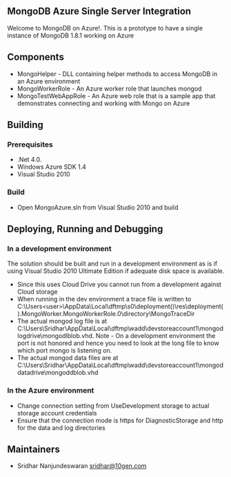 ## MongoDB Azure Single Server Integration ## 
Welcome to MongoDB on Azure!. This is a prototype to have a single instance of MongoDB 1.8.1 working on Azure

## Components ## 
  * MongoHelper - DLL containing helper methods to access MongoDB in an Azure environment
  * MongoWorkerRole - An Azure worker role that launches mongod
  * MongoTestWebAppRole  - An Azure web role that is a sample app that demonstrates connecting and working with Mongo on Azure

## Building ##
### Prerequisites ###
  * .Net 4.0.
  * Windows Azure SDK 1.4 
  * Visual Studio 2010
### Build ###
  * Open MongoAzure.sln from Visual Studio 2010 and build

## Deploying, Running and Debugging ##

### In a development environment ###
The solution should be built and run in a development environment as is if using Visual Studio 2010 Ultimate Edition if adequate disk space is available. 
  * Since this uses Cloud Drive you cannot run from a development against Cloud storage
  * When running in the dev environment a trace file is written to C:\Users\<user>\AppData\Local\dftmp\s0\deployment(<deployment number>)\res\deployment(<deployment number>).MongoWorker.MongoWorkerRole.0\directory\MongoTraceDir
  * The actual mongod log file is at C:\Users\Sridhar\AppData\Local\dftmp\wadd\devstoreaccount1\mongodlogdrive\mongodlblob.vhd. Note - On a development environment the port is not honored and hence you need to look at the long file to know which port mongo is listening on.
  * The actual mongod data files are at C:\Users\Sridhar\AppData\Local\dftmp\wadd\devstoreaccount1\mongoddatadrive\mongoddblob.vhd

### In the Azure environment ###
* Change connection setting from UseDevelopment storage to actual storage account credentials
* Ensure that the connection mode is https for DiagnosticStorage and http for the data and log directories


## Maintainers
* Sridhar Nanjundeswaran       sridhar@10gen.com
